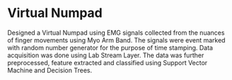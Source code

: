 # Virtual Numpad 
Designed a Virtual Numpad using EMG signals collected from the nuances of finger movements using Myo Arm Band. The signals were event marked with random number generator for the purpose of time stamping. Data acquisition was done using Lab Stream Layer. The data was further preprocessed, feature extracted and classified using Support Vector Machine and Decision Trees.

